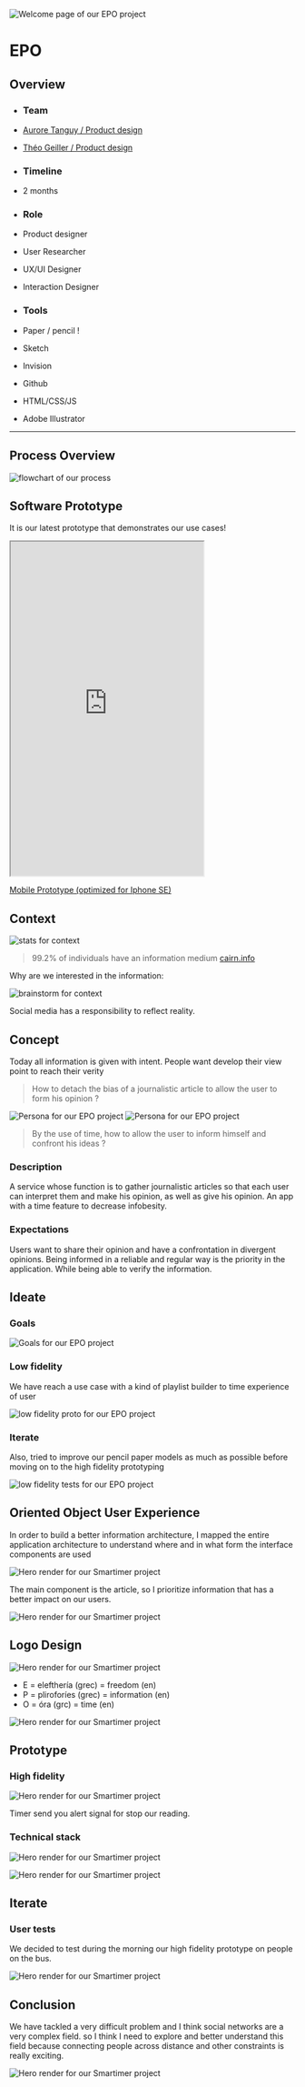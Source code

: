 ![Welcome page of our EPO project](../../assets/epo/cover.png)
# EPO
## Overview



- ### Team 
- [Aurore Tanguy / Product design]()
- [Théo Geiller / Product design](#)

- ### Timeline
- 2 months

- ### Role
- Product designer
- User Researcher
- UX/UI Designer
- Interaction Designer
 
- ### Tools
- Paper / pencil !
- Sketch
- Invision
- Github
- HTML/CSS/JS
- Adobe Illustrator
 ---
## Process Overview 
![flowchart of our process](../../assets/epo/overviewprocess.png)

## Software Prototype
<p class="marge">It is our latest prototype that demonstrates our use cases!</p>
<iframe class="proto"
        width="340"
        height="588"
        src="https://theojkydbz.github.io/ProjetLong/#list"></iframe>

<a class='mobileview' target="_blank" href="https://theojkydbz.github.io/ProjetLong/">Mobile Prototype (optimized for Iphone SE)</a>


## Context

![stats for context](../../assets/epo/stats.png)
> 99.2% of individuals have an information medium
[cairn.info](https://www.cairn.info/revue-reseaux-2010-2-page-225.htm#)

<p class="marge">Why are we interested in the information:</p>

![brainstorm for context](../../assets/epo/brainstorm.png)
<p class="marge">Social media has a responsibility to reflect reality.</p>

## Concept
<p class="marge">Today all information is given with intent. People want develop their view point to reach their verity</p>

> How to detach the bias of a journalistic article to allow the user to form his opinion ?

![Persona for our EPO project](../../assets/epo/persona1.png)
![Persona for our EPO project](../../assets/epo/persona2.png)

> By the use of time, how to allow the user to inform himself and confront his ideas ?


### Description
<p class="marge">A service whose function is to gather journalistic articles so that each user can interpret them 
and make his opinion, as well as give his opinion.
An app with a time feature to decrease infobesity.</p>

### Expectations
<p class="marge">Users want to share their opinion and have a confrontation in divergent opinions.
Being informed in a reliable and regular way is the priority in the application.
While being able to verify the information.</p>

## Ideate 

### Goals
![Goals for our EPO project](../../assets/epo/goals.png)


### Low fidelity
<p class="marge">We have reach a use case with a kind of playlist builder to time experience of user</p>

![low fidelity proto for our EPO project](../../assets/epo/lowfidelity.png)
### Iterate
<p class="marge">Also, tried to improve our pencil paper models as much as possible before moving on to the high fidelity prototyping</p>

![low fidelity tests for our EPO project](../../assets/epo/lowtest.png)


## Oriented Object User Experience
<p class="marge">In order to build a better information architecture, I mapped the entire application architecture to understand
where and in what form the interface components are used</p>

![Hero render for our Smartimer project](../../assets/epo/oouxchart.png)
<p class="marge">The main component is the article, so I prioritize information that has a better impact on our users.</p>

![Hero render for our Smartimer project](../../assets/epo/oouxai.png)

## Logo Design
![Hero render for our Smartimer project](../../assets/epo/logo.png)

- E = elefthería (grec) = freedom (en)
- P = pliroforíes (grec) = information (en)
- O = óra (grc) = time (en) 

![Hero render for our Smartimer project](../../assets/epo/id.png)

## Prototype

### High fidelity
![Hero render for our Smartimer project](../../assets/epo/screen.png)
<p class="marge">Timer send you alert signal for stop our reading.</p>

### Technical stack
![Hero render for our Smartimer project](../../assets/epo/stack.png)

![Hero render for our Smartimer project](../../assets/epo/dev.png)


## Iterate
### User tests
<p class="marge">We decided to test during the morning our high fidelity prototype on people on the bus.</p>

![Hero render for our Smartimer project](../../assets/epo/usertests.png)

## Conclusion
<p class="marge">We have tackled a very difficult problem and I think social networks are a very complex field. so I think I need to explore and better understand this field because connecting people across distance and other constraints is really exciting.</p>

![Hero render for our Smartimer project](../../assets/epo/thanks.png)
